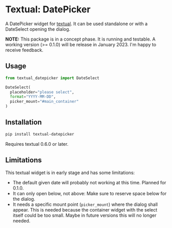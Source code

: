 # Textual: DatePicker

A DatePicker widget for [textual](https://github.com/Textualize/textual). It can be used standalone or with a DateSelect opening the dialog.

**NOTE:** This package is in a concept phase. It is running and testable. A working version (>= 0.1.0) will
be release in January 2023. I'm happy to receive feedback.

## Usage

```python
from textual_datepicker import DateSelect

DateSelect(
  placeholder="please select",
  format="YYYY-MM-DD",
  picker_mount="#main_container"
)
```

## Installation

```bash
pip install textual-datepicker
```

Requires textual 0.6.0 or later.

## Limitations

This textual widget is in early stage and has some limitations:

* The default given date will probably not working at this time. Planned for 0.1.0.
* It can only open below, not above: Make sure to reserve space below for the dialog.
* It needs a specific mount point (`picker_mount`) where the dialog
  shall appear. This is needed because the container widget with the select
  itself could be too small. Maybe in future versions this will no longer
  needed.
